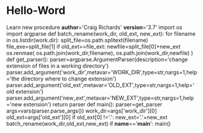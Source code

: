 # Hello-Word
Learn new procedure
__author__='Craig Richards'
__version__='3.7'
import os
import argparse
def batch_rename(work_dir, old_ext, new_ext):
    for filename in os.listdir(work.dir):
        split_file=os.path.splitext(filename)
        file_exe=split_file[1]
        if old_ext==file_ext:
            newfile=split_file[0]+new_ext
            os.renmae(
                os.path.join(work_dir,filename),
                os.path.join(work_dir,newfile)
            )
def get_parser():
    parser=argparse.ArgumentParser(description='change extension of files in a working directory')
    parser.add_argument('work_dir',metavar='WORK_DIR',type=str,nargs=1,help='the directory where to change extension')
    parser.add_argument('old_ext',metavar='OLD_EXT',type=str,nargs=1,help='old extension')
    parser.add_argument('new_ext',metavar='NEW_EXT',type=str,nargs=1,help='new extension')
    return parser
def main():
    parser=get_parser
    args=vars(parser.parse_args())
    work_dir=args['work_dir'][0]
    old_ext=args['old_ext'][0]
    if old_ext[0] !='.':
        new_ext='.'+new_ext
    batch_rename(work_dir,old_ext,new_ext)
if __name__=='__main__':
    main()

